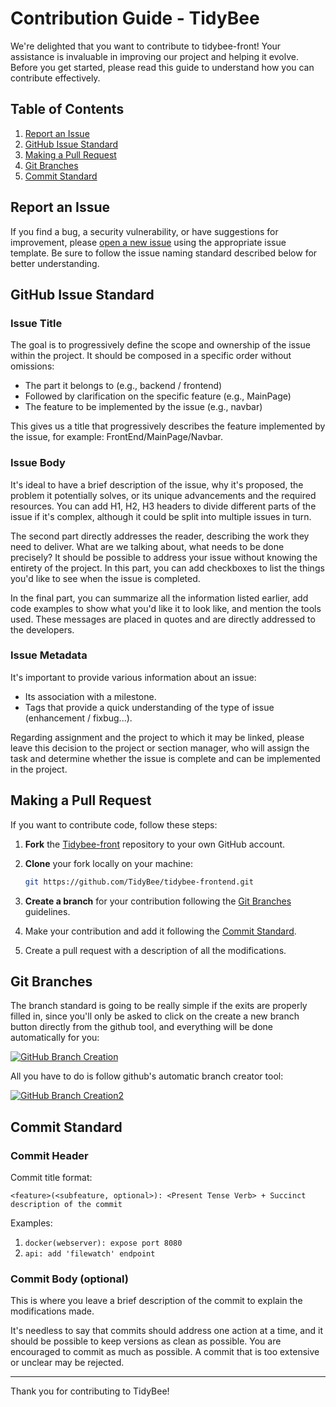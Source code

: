 # Contribution Guide - TidyBee

We're delighted that you want to contribute to tidybee-front! Your assistance is invaluable in improving our project and helping it evolve. Before you get started, please read this guide to understand how you can contribute effectively.

## Table of Contents

1. [Report an Issue](#report-an-issue)
2. [GitHub Issue Standard](#github-issue-standard)
3. [Making a Pull Request](#making-a-pull-request)
4. [Git Branches](#git-branches)
5. [Commit Standard](#commit-standard)

## Report an Issue

If you find a bug, a security vulnerability, or have suggestions for improvement, please [open a new issue](https://github.com/TidyBee/tidybee-frontend/issues) using the appropriate issue template. Be sure to follow the issue naming standard described below for better understanding.

## GitHub Issue Standard

### Issue Title

The goal is to progressively define the scope and ownership of the issue within the project. It should be composed in a specific order without omissions:

- The part it belongs to (e.g., backend / frontend)
- Followed by clarification on the specific feature (e.g., MainPage)
- The feature to be implemented by the issue (e.g., navbar)

This gives us a title that progressively describes the feature implemented by the issue, for example: FrontEnd/MainPage/Navbar.

### Issue Body

It's ideal to have a brief description of the issue, why it's proposed, the problem it potentially solves, or its unique advancements and the required resources. You can add H1, H2, H3 headers to divide different parts of the issue if it's complex, although it could be split into multiple issues in turn.

The second part directly addresses the reader, describing the work they need to deliver. What are we talking about, what needs to be done precisely? It should be possible to address your issue without knowing the entirety of the project. In this part, you can add checkboxes to list the things you'd like to see when the issue is completed.

In the final part, you can summarize all the information listed earlier, add code examples to show what you'd like it to look like, and mention the tools used. These messages are placed in quotes and are directly addressed to the developers.

### Issue Metadata

It's important to provide various information about an issue:

- Its association with a milestone.
- Tags that provide a quick understanding of the type of issue (enhancement / fixbug...).

Regarding assignment and the project to which it may be linked, please leave this decision to the project or section manager, who will assign the task and determine whether the issue is complete and can be implemented in the project.

## Making a Pull Request

If you want to contribute code, follow these steps:

1. **Fork** the [Tidybee-front](https://github.com/TidyBee/tidybee-frontend) repository to your own GitHub account.

2. **Clone** your fork locally on your machine:

   ```sh
   git https://github.com/TidyBee/tidybee-frontend.git
   ```

3. **Create a branch** for your contribution following the [Git Branches](#git-branches) guidelines.

4. Make your contribution and add it following the [Commit Standard](#commit-standard).

5. Create a pull request with a description of all the modifications.

## Git Branches

The branch standard is going to be really simple if the exits are properly filled in, since you'll only be asked to click on the create a new branch button directly from the github tool, and everything will be done automatically for you:

[![GitHub Branch Creation](http://docs.tools.tidybee.fr/uploads/images/gallery/2023-06/image-1687109798939.png)](http://docs.tools.tidybee.fr/uploads/images/gallery/2023-06/image-1687109798939.png)

All you have to do is follow github's automatic branch creator tool:

[![GitHub Branch Creation2](http://docs.tools.tidybee.fr/uploads/images/gallery/2023-06/image-1687109891478.png)](http://docs.tools.tidybee.fr/uploads/images/gallery/2023-06/image-1687109891478.png)

## Commit Standard

### Commit Header

Commit title format:

```<feature>(<subfeature, optional>): <Present Tense Verb> + Succinct description of the commit```

Examples:
1. ```docker(webserver): expose port 8080```
2. ```api: add 'filewatch' endpoint```

### Commit Body (optional)

This is where you leave a brief description of the commit to explain the modifications made.

It's needless to say that commits should address one action at a time, and it should be possible to keep versions as clean as possible. You are encouraged to commit as much as possible. A commit that is too extensive or unclear may be rejected.

---

Thank you for contributing to TidyBee!

